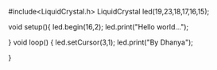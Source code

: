 #include<LiquidCrystal.h>
LiquidCrystal led(19,23,18,17,16,15);

void setup(){
  led.begin(16,2);
  led.print("Hello world...");

}
void loop()
{
  led.setCursor(3,1);
  led.print("By Dhanya");

}
